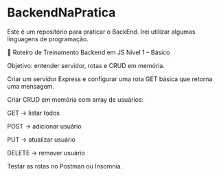 # BackendNaPratica

Este é um repositório para praticar o BackEnd. Irei utilizar algumas linguagens de programação.

📌 Roteiro de Treinamento Backend em JS
Nível 1 – Básico

Objetivo: entender servidor, rotas e CRUD em memória.

Criar um servidor Express e configurar uma rota GET básica que retorna uma mensagem.

Criar CRUD em memória com array de usuários:

GET → listar todos

POST → adicionar usuário

PUT → atualizar usuário

DELETE → remover usuário

Testar as rotas no Postman ou Insomnia.
